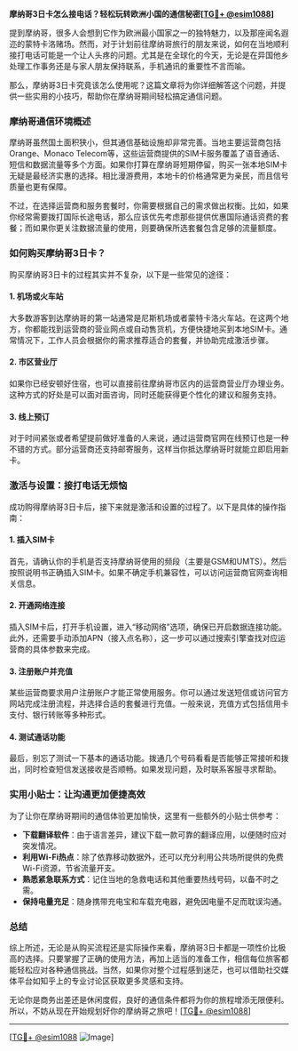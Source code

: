 **摩纳哥3日卡怎么接电话？轻松玩转欧洲小国的通信秘密[[TG💪+ @esim1088](https://t.me/s/esim1088)]**

提到摩纳哥，很多人会想到它作为欧洲最小国家之一的独特魅力，以及那座闻名遐迩的蒙特卡洛赌场。然而，对于计划前往摩纳哥旅行的朋友来说，如何在当地顺利接打电话可能是一个让人头疼的问题。尤其是在全球化的今天，无论是在异国他乡处理工作事务还是与家人朋友保持联系，手机通讯的重要性不言而喻。

那么，摩纳哥3日卡究竟该怎么使用呢？这篇文章将为你详细解答这个问题，并提供一些实用的小技巧，帮助你在摩纳哥期间轻松搞定通信问题。

### 摩纳哥通信环境概述

摩纳哥虽然国土面积狭小，但其通信基础设施却非常完善。当地主要运营商包括Orange、Monaco Telecom等，这些运营商提供的SIM卡服务覆盖了语音通话、短信和数据流量等多个方面。如果你打算在摩纳哥短期停留，购买一张本地SIM卡无疑是最经济实惠的选择。相比漫游费用，本地卡的价格通常更为亲民，而且信号质量也更有保障。

不过，在选择运营商和服务套餐时，你需要根据自己的需求做出权衡。比如，如果你经常需要拨打国际长途电话，那么应该优先考虑那些提供优惠国际通话资费的套餐；而如果你更关注数据流量的使用，则要确保所选套餐包含足够的流量额度。

### 如何购买摩纳哥3日卡？

购买摩纳哥3日卡的过程其实并不复杂，以下是一些常见的途径：

#### 1. **机场或火车站**
   大多数游客到达摩纳哥的第一站通常是尼斯机场或者蒙特卡洛火车站。在这两个地方，你都能找到运营商的营业网点或自动售货机，方便快捷地买到本地SIM卡。通常情况下，工作人员会根据你的需求推荐适合的套餐，并协助完成激活步骤。

#### 2. **市区营业厅**
   如果你已经安顿好住宿，也可以直接前往摩纳哥市区内的运营商营业厅办理业务。这种方式的好处是可以面对面咨询，同时还能获得更个性化的建议和服务支持。

#### 3. **线上预订**
   对于时间紧张或者希望提前做好准备的人来说，通过运营商官网在线预订也是一种不错的方式。部分运营商还支持邮寄服务，这样当你抵达摩纳哥时就能立即启用新卡。

### 激活与设置：接打电话无烦恼

成功购得摩纳哥3日卡后，接下来就是激活和设置的过程了。以下是具体的操作指南：

#### 1. 插入SIM卡
   首先，请确认你的手机是否支持摩纳哥使用的频段（主要是GSM和UMTS）。然后按照说明书正确插入SIM卡。如果不确定手机兼容性，可以访问运营商官网查询相关信息。

#### 2. 开通网络连接
   插入SIM卡后，打开手机设置，进入“移动网络”选项，确保已开启数据连接功能。此外，还需要手动添加APN（接入点名称），这一步可以通过搜索引擎查找对应运营商的具体参数来完成。

#### 3. 注册账户并充值
   某些运营商要求用户注册账户才能正常使用服务。你可以通过发送短信或访问官方网站完成注册流程，并选择合适的套餐进行充值。一般来说，充值方式包括信用卡支付、银行转账等多种形式。

#### 4. 测试通话功能
   最后，别忘了测试一下基本的通话功能。拨通几个号码看看是否能够正常接听和拨出，同时检查短信发送接收是否顺畅。如果发现问题，及时联系客服寻求帮助。

### 实用小贴士：让沟通更加便捷高效

为了让你在摩纳哥期间的通信体验更加愉快，这里有一些额外的小贴士供参考：

- **下载翻译软件**：由于语言差异，建议下载一款可靠的翻译应用，以便随时应对突发情况。
- **利用Wi-Fi热点**：除了依靠移动数据外，还可以充分利用公共场所提供的免费Wi-Fi资源，节省流量开支。
- **熟悉紧急联系方式**：记住当地的急救电话和其他重要热线号码，以备不时之需。
- **保持电量充足**：随身携带充电宝和车载充电器，避免因电量不足而耽误沟通。

### 总结

综上所述，无论是从购买流程还是实际操作来看，摩纳哥3日卡都是一项性价比极高的选择。只要掌握了正确的使用方法，再加上适当的准备工作，相信每位旅客都能轻松应对各种通信挑战。当然，如果你对整个过程感到迷茫，也可以借助社交媒体平台如知乎上的专业讨论区获取更多灵感和支持。

无论你是商务出差还是休闲度假，良好的通信条件都将为你的旅程增添无限便利。所以，不妨从现在开始规划好你的摩纳哥之旅吧！[[TG💪+ @esim1088](https://t.me/s/esim1088)]

---

[[TG💪+ @esim1088](https://t.me/s/esim1088) ![Image](https://i.postimg.cc/4NQfJmqS/Snipaste-2025-05-13-00-14-12.png)]
